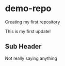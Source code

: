 # demo-repo

Creating my first repository

This is my first update!

## Sub Header

Not really saying anything
